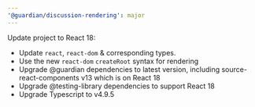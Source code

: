 ```yaml
---
'@guardian/discussion-rendering': major
---
```


Update project to React 18:

 - Update `react`, `react-dom` & corresponding types.
 - Use the new `react-dom` `createRoot` syntax for rendering
 - Upgrade @guardian dependencies to latest version, including source-react-components v13 which is on React 18
 - Upgrade @testing-library dependencies to support React 18
 - Upgrade Typescript to v4.9.5

